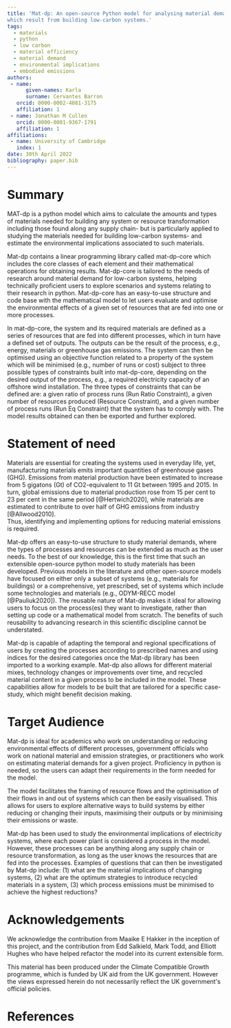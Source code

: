 ```yaml
---
title: 'Mat-dp: An open-source Python model for analysing material demand projections and their environmental implications, 
which result from building low-carbon systems.'
tags:
  - materials
  - python
  - low carbon
  - material efficiency
  - material demand 
  - environmental implications
  - embodied emissions
authors:
 - name:
      given-names: Karla
      surname: Cervantes Barron
   orcid: 0000-0002-4081-3175
   affiliation: 1
 - name: Jonathan M Cullen
   orcid: 0000-0001-9367-1791
   affiliation: 1
affiliations:
 - name: University of Cambridge
   index: 1
date: 30th April 2022
bibliography: paper.bib
---
```


# Summary

MAT-dp is a python model which aims to calculate the amounts and types of materials needed for building any system
or resource transformation including those found along any supply chain- but is particularly applied to studying
the materials needed for building low-carbon systems- and estimate the environmental implications associated to such materials.

Mat-dp contains a linear programming library called mat-dp-core which includes 
the core classes of each element and their mathematical operations for obtaining results. Mat-dp-core is tailored to the needs of 
research around material demand for low-carbon systems, helping technically proficient users to explore scenarios and systems 
relating to their research in python.
Mat-dp-core has an easy-to-use structure and code base with the mathematical model to let users evaluate and optimise the environmental 
effects of a given set of resources that are fed into one or more processes.


In mat-dp-core, the system and its required materials are defined as a series of resources that are fed 
into different processes, which in turn have a defined set of outputs. 
The outputs can be the result of the process, e.g., energy, materials or greenhouse gas emissions. 
The system can then be optimised using an objective function related to a property of the system which will be minimised 
(e.g., number of runs or cost) subject to three possible types of constraints built into mat-dp-core, 
depending on the desired output of the process, e.g., a required electricity capacity of an offshore wind installation. 
The three types of constraints that can be defined are: a given ratio of process runs (Run Ratio Constraint), 
a given number of resources produced (Resource Constraint), and a given number of process runs (Run Eq Constraint)
that the system has to comply with.
The model results obtained can then be exported and further explored.

# Statement of need

Materials are essential for creating the systems used in everyday life, yet, manufacturing materials emits important quantities of
greenhouse gases (GHG). Emissions from material production have been estimated to increase
from 5 gigatons (Gt) of CO2-equivalent to 11 Gt between 1995 and 2015. 
In turn, global emissions due to material production rose from 15 per cent to 23 per cent in the same period [@Hertwich2020], while
materials are estimated to contribute to over half of GHG emissions from industry [@Allwood2010].  
Thus, identifying and implementing options for reducing material emissions is required.


Mat-dp offers an easy-to-use structure to study material demands, where the types of processes and resources can
be extended as much as the user needs. To the best of our knowledge, this is the first time that such an extensible
open-source python model to study materials has been developed. Previous models in the literature and other open-source models have
focused on either only a subset of systems (e.g., materials for buildings) or a comprehensive, yet prescribed, 
set of systems which include some technologies and materials (e.g., ODYM-RECC model [@Pauliuk2020]). The reusable nature of 
Mat-dp makes it ideal for allowing users to focus on the process(es) they want to investigate, rather than setting up code 
or a mathematical model from scratch. The benefits of such reusability to advancing research in this scientific discipline 
cannot be understated.


Mat-dp is capable of adapting the temporal and regional specifications of users by creating the processes
according to prescribed names and using indices for the desired categories once the Mat-dp library has been imported
to a working example. Mat-dp also allows for different material mixes, technology changes or improvements over time, 
and recycled material content in a given process to be included in the model. These capabilities allow for models to be built
that are tailored for a specific case-study, which might benefit decision making.


# Target Audience

Mat-dp is ideal for academics who work on understanding or reducing environmental effects of different processes,
government officials who work on national material and emission strategies, or practitioners who work
on estimating material demands for a given project. Proficiency in python is needed, so the users can
adapt their requirements in the form needed for the model.

The model facilitates the framing of resource flows and the optimisation of their flows 
in and out of systems which can then be easily visualised. This allows for users to explore 
alternative ways to build systems by either reducing or changing their inputs, maximising 
their outputs or by minimising their emissions or waste.


Mat-dp has been used to study the environmental implications of electricity systems, where each 
power plant is considered a process in the model. However, these processes can be anything along 
any supply chain or resource transformation, as long as the user knows the resources that are 
fed into the processes. Examples of questions that can then be investigated by Mat-dp include: (1) what are the
material implications of changing systems, (2) what are the optimum strategies to introduce recycled materials
in a system, (3) which process emissions must be minimised to achieve the highest reductions?


# Acknowledgements

We acknowledge the contribution from Maaike E Hakker in the inception of 
this project, and the contribution from Edd Salkield, Mark Todd, and Elliott Hughes 
who have helped refactor the model into its current extensible form.


This material has been produced under the Climate Compatible Growth programme, which 
is funded by UK aid from the UK government. However the views expressed herein do not 
necessarily reflect the UK government's official policies.

# References
